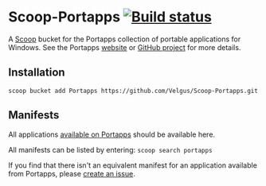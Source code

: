 Scoop-Portapps [![Build status](https://ci.appveyor.com/api/projects/status/v4qgqhrg809joajl?svg=true)](https://ci.appveyor.com/project/Velgus/scoop-portapps)
===

A [Scoop](https://scoop.sh/ "Scoop") bucket for the Portapps collection of portable applications for Windows. See the Portapps [website](https://portapps.io/) or [GitHub project](https://github.com/portapps) for more details.

Installation
--------
`scoop bucket add Portapps https://github.com/Velgus/Scoop-Portapps.git`

Manifests
--------
All applications [available on Portapps](https://portapps.io/apps/) should be available here.

All manifests can be listed by entering:
`scoop search portapps`

If you find that there isn't an equivalent manifest for an application available from Portapps, please [create an issue](https://github.com/Velgus/Scoop-Portapps/issues/new).
